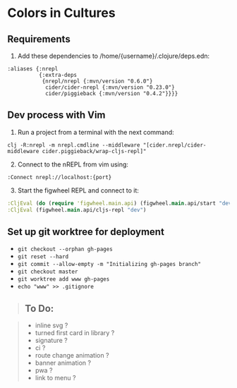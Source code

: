 # Colors in Cultures

## Requirements

1. Add these dependencies to /home/{username}/.clojure/deps.edn:

```
:aliases {:nrepl
          {:extra-deps
           {nrepl/nrepl {:mvn/version "0.6.0"}
            cider/cider-nrepl {:mvn/version "0.23.0"}
            cider/piggieback {:mvn/version "0.4.2"}}}}
```

## Dev process with Vim

1. Run a project from a terminal with the next command:

```
clj -R:nrepl -m nrepl.cmdline --middleware "[cider.nrepl/cider-middleware cider.piggieback/wrap-cljs-repl]"
```

2. Connect to the nREPL from vim using:

```
:Connect nrepl://localhost:{port}
```

3. Start the figwheel REPL and connect to it:

```clojure
:CljEval (do (require 'figwheel.main.api) (figwheel.main.api/start "dev"))
:CljEval (figwheel.main.api/cljs-repl "dev") 
```

## Set up git worktree for deployment

- `git checkout --orphan gh-pages`
- `git reset --hard`
- `git commit --allow-empty -m "Initializing gh-pages branch"`
- `git checkout master`
- `git worktree add www gh-pages`
- `echo "www" >> .gitignore`


> ## To Do:

> - inline svg ?
> - turned first card in library ?
> - signature ?
> - ci ?
> - route change animation ?
> - banner animation ?
> - pwa ?
> - link to menu ?
